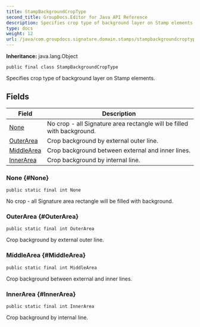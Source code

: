 ```yaml
---
title: StampBackgroundCropType
second_title: GroupDocs.Editor for Java API Reference
description: Specifies crop type of background layer on Stamp elements.
type: docs
weight: 12
url: /java/com.groupdocs.signature.domain.stamps/stampbackgroundcroptype/
---
```

**Inheritance:**
java.lang.Object
```
public final class StampBackgroundCropType
```

Specifies crop type of background layer on Stamp elements.
## Fields

| Field | Description |
| --- | --- |
| [None](#None) | No crop - all Signature area rectangle will be filled with background. |
| [OuterArea](#OuterArea) | Crop background by external outer line. |
| [MiddleArea](#MiddleArea) | Crop background between external and inner lines. |
| [InnerArea](#InnerArea) | Crop background by internal line. |
### None {#None}
```
public static final int None
```


No crop - all Signature area rectangle will be filled with background.

### OuterArea {#OuterArea}
```
public static final int OuterArea
```


Crop background by external outer line.

### MiddleArea {#MiddleArea}
```
public static final int MiddleArea
```


Crop background between external and inner lines.

### InnerArea {#InnerArea}
```
public static final int InnerArea
```


Crop background by internal line.

